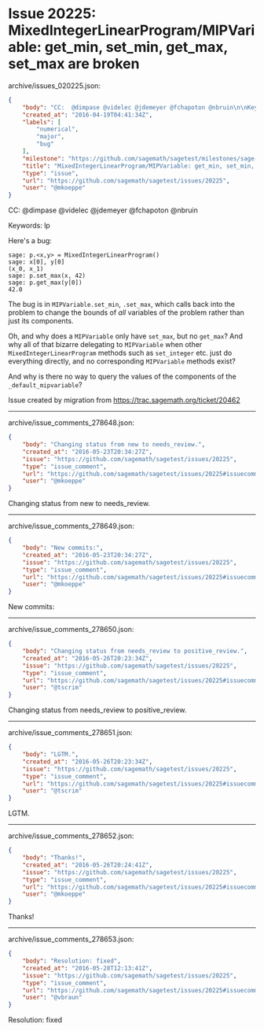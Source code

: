 # Issue 20225: MixedIntegerLinearProgram/MIPVariable: get_min, set_min, get_max, set_max are broken

archive/issues_020225.json:
```json
{
    "body": "CC:  @dimpase @videlec @jdemeyer @fchapoton @nbruin\n\nKeywords: lp\n\nHere's a bug:\n\n```\nsage: p.<x,y> = MixedIntegerLinearProgram()\nsage: x[0], y[0]\n(x_0, x_1)\nsage: p.set_max(x, 42)\nsage: p.get_max(y[0])\n42.0\n```\n\nThe bug is in `MIPVariable.set_min`, `.set_max`, which calls back into the problem to change the bounds of *all* variables of the problem rather than just its components. \n\nOh, and why does a `MIPVariable` only have `set_max`, but no `get_max`? \nAnd why all of that bizarre delegating to `MIPVariable` when other `MixedIntegerLinearProgram` methods such as `set_integer` etc. just do everything directly, and no corresponding `MIPVariable` methods exist?\n\nAnd why is there no way to query the values of the components of the `_default_mipvariable`?\n\nIssue created by migration from https://trac.sagemath.org/ticket/20462\n\n",
    "created_at": "2016-04-19T04:41:34Z",
    "labels": [
        "numerical",
        "major",
        "bug"
    ],
    "milestone": "https://github.com/sagemath/sagetest/milestones/sage-7.3",
    "title": "MixedIntegerLinearProgram/MIPVariable: get_min, set_min, get_max, set_max are broken",
    "type": "issue",
    "url": "https://github.com/sagemath/sagetest/issues/20225",
    "user": "@mkoeppe"
}
```
CC:  @dimpase @videlec @jdemeyer @fchapoton @nbruin

Keywords: lp

Here's a bug:

```
sage: p.<x,y> = MixedIntegerLinearProgram()
sage: x[0], y[0]
(x_0, x_1)
sage: p.set_max(x, 42)
sage: p.get_max(y[0])
42.0
```

The bug is in `MIPVariable.set_min`, `.set_max`, which calls back into the problem to change the bounds of *all* variables of the problem rather than just its components. 

Oh, and why does a `MIPVariable` only have `set_max`, but no `get_max`? 
And why all of that bizarre delegating to `MIPVariable` when other `MixedIntegerLinearProgram` methods such as `set_integer` etc. just do everything directly, and no corresponding `MIPVariable` methods exist?

And why is there no way to query the values of the components of the `_default_mipvariable`?

Issue created by migration from https://trac.sagemath.org/ticket/20462





---

archive/issue_comments_278648.json:
```json
{
    "body": "Changing status from new to needs_review.",
    "created_at": "2016-05-23T20:34:27Z",
    "issue": "https://github.com/sagemath/sagetest/issues/20225",
    "type": "issue_comment",
    "url": "https://github.com/sagemath/sagetest/issues/20225#issuecomment-278648",
    "user": "@mkoeppe"
}
```

Changing status from new to needs_review.



---

archive/issue_comments_278649.json:
```json
{
    "body": "New commits:",
    "created_at": "2016-05-23T20:34:27Z",
    "issue": "https://github.com/sagemath/sagetest/issues/20225",
    "type": "issue_comment",
    "url": "https://github.com/sagemath/sagetest/issues/20225#issuecomment-278649",
    "user": "@mkoeppe"
}
```

New commits:



---

archive/issue_comments_278650.json:
```json
{
    "body": "Changing status from needs_review to positive_review.",
    "created_at": "2016-05-26T20:23:34Z",
    "issue": "https://github.com/sagemath/sagetest/issues/20225",
    "type": "issue_comment",
    "url": "https://github.com/sagemath/sagetest/issues/20225#issuecomment-278650",
    "user": "@tscrim"
}
```

Changing status from needs_review to positive_review.



---

archive/issue_comments_278651.json:
```json
{
    "body": "LGTM.",
    "created_at": "2016-05-26T20:23:34Z",
    "issue": "https://github.com/sagemath/sagetest/issues/20225",
    "type": "issue_comment",
    "url": "https://github.com/sagemath/sagetest/issues/20225#issuecomment-278651",
    "user": "@tscrim"
}
```

LGTM.



---

archive/issue_comments_278652.json:
```json
{
    "body": "Thanks!",
    "created_at": "2016-05-26T20:24:41Z",
    "issue": "https://github.com/sagemath/sagetest/issues/20225",
    "type": "issue_comment",
    "url": "https://github.com/sagemath/sagetest/issues/20225#issuecomment-278652",
    "user": "@mkoeppe"
}
```

Thanks!



---

archive/issue_comments_278653.json:
```json
{
    "body": "Resolution: fixed",
    "created_at": "2016-05-28T12:13:41Z",
    "issue": "https://github.com/sagemath/sagetest/issues/20225",
    "type": "issue_comment",
    "url": "https://github.com/sagemath/sagetest/issues/20225#issuecomment-278653",
    "user": "@vbraun"
}
```

Resolution: fixed
